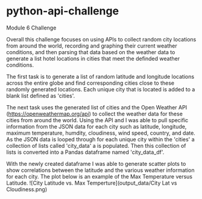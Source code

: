 # python-api-challenge
Module 6 Challenge

Overall this challenge focuses on using APIs to collect random city locations from around the world, recording and graphing their current weather conditions, and then parsing that data based on the weather data to generate a list hotel locations in cities that meet the definded weather conditions.

The first task is to generate a list of random latitude and longitude locations across the entire globe and find corresponding cities close to these randomly generated locations. Each unique city that is located is added to a blank list defined as 'cities'.

The next task uses the generated list of cities and the Open Weather API (https://openweathermap.org/api) to collect the weather data for these cities from around the world. Using the API and I was able to pull specific information from the JSON data for each city such as latitude, longitude, maximum temperature, humdity, cloudiness, wind speed, country, and date. As the JSON data is looped through for each unique city within the 'cities' a collection of lists called 'city_data' a is populated. Then this collection of lists is converted into a Pandas dataframe named 'city_data_df'.

With the newly created dataframe I was able to generate scatter plots to show correlations between the latitude and the various weather information for each city.
The plot below is an example of the Max Temperature versus Latitude.
![City Latitude vs. Max Temperture](output_data/City Lat vs Cloudiness.png)